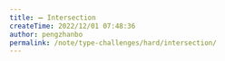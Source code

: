 ```yaml
---
title: ➖ Intersection
createTime: 2022/12/01 07:48:36
author: pengzhanbo
permalink: /note/type-challenges/hard/intersection/
---
```

